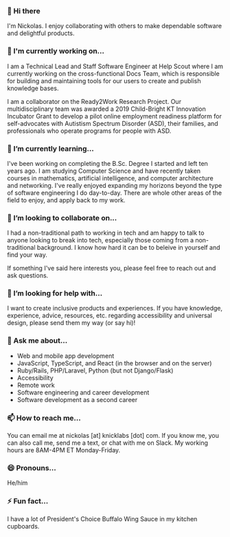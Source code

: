 ### 👋 Hi there

I'm Nickolas. I enjoy collaborating with others to make dependable software and delightful products.

### 🔭 I'm currently working on...

I am a Technical Lead and Staff Software Engineer at Help Scout where I am currently working on the cross-functional Docs Team, which is responsible for building and maintaining tools for our users to create and publish knowledge bases.

I am a collaborator on the Ready2Work Research Project. Our multidisciplinary team was awarded a 2019 Child-Bright KT Innovation Incubator Grant to develop a pilot online employment readiness platform for self-advocates with Autistism Spectrum Disorder (ASD), their families, and professionals who operate programs for people with ASD.

### 🌱 I’m currently learning...

I've been working on completing the B.Sc. Degree I started and left ten years ago. I am studying Computer Science and have recently taken courses in mathematics, artificial intelligence, and computer architecture and networking. I've really enjoyed expanding my horizons beyond the type of software engineering I do day-to-day. There are whole other areas of the field to enjoy, and apply back to my work.

### 👯 I’m looking to collaborate on...

I had a non-traditional path to working in tech and am happy to talk to anyone looking to break into tech, especially those coming from a non-traditional background. I know how hard it can be to beleive in yourself and find your way.

If something I've said here interests you, please feel free to reach out and ask questions.

### 🤔 I’m looking for help with...

I want to create inclusive products and experiences. If you have knowledge, experience, advice, resources, etc. regarding accessibility and universal design, please send them my way (or say hi)!

### 💬 Ask me about...

- Web and mobile app development
- JavaScript, TypeScript, and React (in the browser and on the server)
- Ruby/Rails, PHP/Laravel, Python (but not Django/Flask)
- Accessibility
- Remote work
- Software engineering and career development
- Software development as a second career

### 📫 How to reach me...

You can email me at nickolas [at] knicklabs [dot] com. If you know me, you can also call me, send me a text, or chat with me on Slack. My working hours are 8AM-4PM ET Monday-Friday.

### 😄 Pronouns...

He/him

### ⚡ Fun fact...

I have a lot of President's Choice Buffalo Wing Sauce in my kitchen cupboards.

